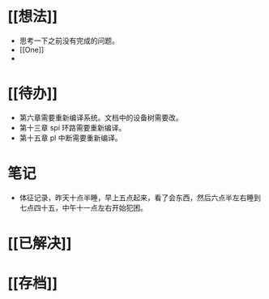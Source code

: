 # [[想法]]
- 思考一下之前没有完成的问题。
- [[One]]
- 

# [[待办]]
- 第六章需要重新编译系统。文档中的设备树需要改。
- 第十三章 spi 环路需要重新编译。
- 第十五章 pl 中断需要重新编译。

# 笔记
- 体征记录，昨天十点半睡，早上五点起来，看了会东西，然后六点半左右睡到七点四十五，中午十一点左右开始犯困。

# [[已解决]]

# [[存档]]